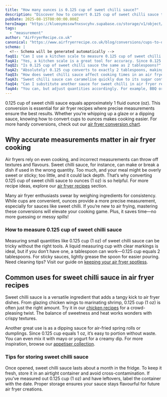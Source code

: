 ```yaml
---
title: "How many ounces is 0.125 cup of sweet chilli sauce?"
description: "Discover how to convert 0.125 cup of sweet chilli sauce to ounces for perfect air fryer recipes. Get accurate measurements in seconds!"
pubDate: 2025-08-15T00:00:00.000Z
heroImage: "https://klueoymssxwfnxsvcyhv.supabase.co/storage/v1/object/public/Shmucket/how-many-ounces-is-0125-cup-sweet-chilli-sauce.webp"
tags:
  - "measurement"
author: "AirFryerRecipe.co.uk"
canonical: "https://www.airfryerrecipe.co.uk/blog/conversions/cups-to-ounces/how-many-ounces-is-0125-cup-sweet-chilli-sauce"
schema: |
  <!-- Schema will be generated automatically -->
faqQ1: "Can I use a kitchen scale to measure 0.125 cup of sweet chilli sauce?"
faqA1: "Yes, a kitchen scale is a great tool for accuracy. Since 0.125 cup of sweet chilli sauce equals 1 fluid ounce, you can weigh it directly. Set your scale to ounces, tare the container, and pour until it hits 1 oz. This method is especially handy for sticky sauces."
faqQ2: "Is 0.125 cup of sweet chilli sauce the same as 2 tablespoons?"
faqA2: "Absolutely! 0.125 cup converts to exactly 2 tablespoons, making it easy to measure without a cup. This is useful for small batches or when you need just a bit of sauce for glazing or dipping."
faqQ3: "How does sweet chilli sauce affect cooking times in an air fryer?"
faqA3: "Sweet chilli sauce can caramelise quickly due to its sugar content. When using 0.125 cup (1 oz), brush it on during the last few minutes of cooking to prevent burning. This ensures a glossy finish without overcooking."
faqQ4: "Can I substitute another sauce for sweet chilli in air fryer recipes?"
faqA4: "You can, but adjust quantities accordingly. For example, BBQ or teriyaki sauce may have different thicknesses and sweetness levels. Start with 0.125 cup (1 oz) and tweak to taste. Always check for consistency during cooking."
---
```

<p>0.125 cup of sweet chilli sauce equals approximately 1 fluid ounce (oz). This conversion is essential for air fryer recipes where precise measurements ensure the best results. Whether you’re whipping up a glaze or a dipping sauce, knowing how to convert cups to ounces makes cooking easier. For more handy conversions, check out our <a href=https://www.airfryerrecipe.co.uk/air-fryer-conversion-chart>air fryer conversion chart</a>.</p>  

<h2>Why accurate measurements matter in air fryer cooking</h2>  
<p>Air fryers rely on even cooking, and incorrect measurements can throw off textures and flavours. Sweet chilli sauce, for instance, can make or break a dish if used in the wrong quantity. Too much, and your meal might be overly sweet or sticky; too little, and it could lack depth. That’s why converting 0.125 cup of sweet chilli sauce to ounces (1 oz) is so helpful. For more recipe ideas, explore our <a href=https://www.airfryerrecipe.co.uk/recipes>air fryer recipes</a> section.</p>  

<p>Many air fryer enthusiasts swear by weighing ingredients for consistency. While cups are convenient, ounces provide a more precise measurement, especially for sauces like sweet chilli. If you’re new to air frying, mastering these conversions will elevate your cooking game. Plus, it saves time—no more guessing or messy spills!</p>  

<h3>How to measure 0.125 cup of sweet chilli sauce</h3>  
<p>Measuring small quantities like 0.125 cup (1 oz) of sweet chilli sauce can be tricky without the right tools. A liquid measuring cup with clear markings is ideal, but if you don’t have one, a tablespoon can work—0.125 cup equals 2 tablespoons. For sticky sauces, lightly grease the spoon for easier pouring. Need cleaning tips? Visit our guide on <a href=https://www.airfryerrecipe.co.uk/air-fryer-cleaner>keeping your air fryer spotless</a>.</p>  

<h2>Common uses for sweet chilli sauce in air fryer recipes</h2>  
<p>Sweet chilli sauce is a versatile ingredient that adds a tangy kick to air fryer dishes. From glazing chicken wings to marinating shrimp, 0.125 cup (1 oz) is often just the right amount. Try it in our <a href=https://www.airfryerrecipe.co.uk/recipe-category/chicken>chicken recipes</a> for a crowd-pleasing twist. The balance of sweetness and heat works wonders with crispy textures.</p>  

<p>Another great use is as a dipping sauce for air-fried spring rolls or dumplings. Since 0.125 cup equals 1 oz, it’s easy to portion without waste. You can even mix it with mayo or yogurt for a creamy dip. For more inspiration, browse our <a href=https://www.airfryerrecipe.co.uk/recipe-category/appetizers>appetiser collection</a>.</p>  

<h3>Tips for storing sweet chilli sauce</h3>  
<p>Once opened, sweet chilli sauce lasts about a month in the fridge. To keep it fresh, store it in an airtight container and avoid cross-contamination. If you’ve measured out 0.125 cup (1 oz) and have leftovers, label the container with the date. Proper storage ensures your sauce stays flavourful for future air fryer creations.</p>
